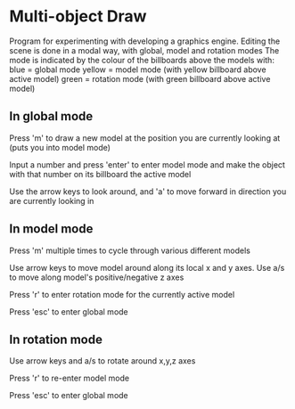 Multi-object Draw
=================

Program for experimenting with developing a graphics engine. 
Editing the scene is done in a modal way, with global, model and rotation modes
The mode is indicated by the colour of the billboards above the models with:
    blue = global mode
    yellow = model mode (with yellow billboard above active model)
    green = rotation mode (with green billboard above active model)

In global mode
-------------

Press 'm' to draw a new model at the position you are currently looking at
(puts you into model mode)

Input a number and press 'enter' to enter model mode and make the object
with that number on its billboard the active model

Use the arrow keys to look around, and 'a' to move forward in direction
you are currently looking in

In model mode
-------------

Press 'm' multiple times to cycle through various different models

Use arrow keys to move model around along its local x and y axes.
Use a/s to move along model's positive/negative z axes

Press 'r' to enter rotation mode for the currently active model

Press 'esc' to enter global mode

In rotation mode
----------------

Use arrow keys and a/s to rotate around x,y,z axes

Press 'r' to re-enter model mode

Press 'esc' to enter global mode

